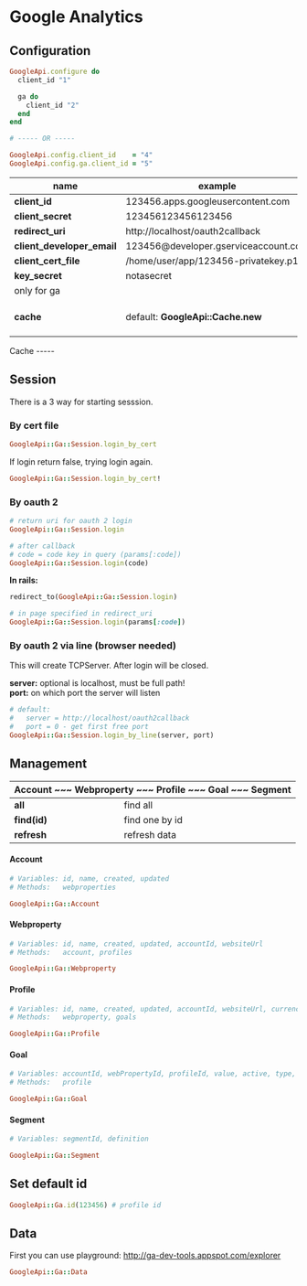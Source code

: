 Google Analytics
================

Configuration
-------------

```ruby
GoogleApi.configure do
  client_id "1"

  ga do
    client_id "2"
  end
end

# ----- OR -----

GoogleApi.config.client_id    = "4"
GoogleApi.config.ga.client_id = "5"
```

<table>
  <thead>
    <tr>
      <th>name</th>
      <th>example</th>
      <th>note</th>
    </tr>
  </thead>

  <tbody>    
    <tr>
      <td><b>client_id</b></td>
      <td>123456.apps.googleusercontent.com</td>
      <td rowspan="3">required for oauth 2</td>
    </tr>
    <tr>
      <td><b>client_secret</b></td>
      <td>123456123456123456</td>
    </tr>
    <tr>
      <td><b>redirect_uri</b></td>
      <td>http://localhost/oauth2callback</td>
    </tr>
    <tr>
      <td><b>client_developer_email</b></td>
      <td>123456@developer.gserviceaccount.com</td>
      <td rowspan="3">required for login by cert</td>
    </tr>
    <tr>
      <td><b>client_cert_file</b></td>
      <td>/home/user/app/123456-privatekey.p12</td>
    </tr>
    <tr>
      <td><b>key_secret</b></td>
      <td>notasecret</td>
    </tr>
    <tr>
      <td colspan="3">only for ga</td>
    </tr>
    <tr>
      <td><b>cache</b></td>
      <td>default: <b>GoogleApi::Cache.new</b></td>
      <td>more information <a href="#Cache">Cache</a></td>
    </tr>
  </tbody>
</table>

<a name="Cache">
Cache
-----

Session
-------

There is a 3 way for starting sesssion.

### By cert file

```ruby
GoogleApi::Ga::Session.login_by_cert
```

If login return false, trying login again.

```ruby
GoogleApi::Ga::Session.login_by_cert!
```

### By oauth 2

```ruby
# return uri for oauth 2 login
GoogleApi::Ga::Session.login

# after callback
# code = code key in query (params[:code])
GoogleApi::Ga::Session.login(code)
```

**In rails:**

```ruby
redirect_to(GoogleApi::Ga::Session.login)

# in page specified in redirect_uri
GoogleApi::Ga::Session.login(params[:code])
```

### By oauth 2 via line (browser needed)

This will create TCPServer. After login will be closed.

**server:** optional is localhost, must be full path!<br>
**port:** on which port the server will listen

```ruby
# default:
#   server = http://localhost/oauth2callback
#   port = 0 - get first free port
GoogleApi::Ga::Session.login_by_line(server, port)
```

Management
----------

<table>
  <thead>
    <tr>
      <th colspan="2">Account ~~~ Webproperty ~~~ Profile ~~~ Goal ~~~ Segment</th>
    </tr>
  </thead>
  <tbody>
    <tr>
      <td><b>all</b></td>
      <td>find all</td>
    </tr>
    <tr>
      <td><b>find(id)</b></td>
      <td>find one by id</td>
    </tr>
    <tr>
      <td><b>refresh</b></td>
      <td>refresh data</td>
    </tr>
  </tbody>
</table>

#### Account

```ruby
# Variables: id, name, created, updated
# Methods:   webproperties

GoogleApi::Ga::Account
```

#### Webproperty

```ruby
# Variables: id, name, created, updated, accountId, websiteUrl
# Methods:   account, profiles

GoogleApi::Ga::Webproperty
```

#### Profile

```ruby
# Variables: id, name, created, updated, accountId, websiteUrl, currency, timezone
# Methods:   webproperty, goals

GoogleApi::Ga::Profile
```

#### Goal

```ruby
# Variables: accountId, webPropertyId, profileId, value, active, type, goal
# Methods:   profile

GoogleApi::Ga::Goal
```

#### Segment

```ruby
# Variables: segmentId, definition

GoogleApi::Ga::Segment
```

Set default id
--------------

```ruby
GoogleApi::Ga.id(123456) # profile id
```

Data
----

First you can use playground: http://ga-dev-tools.appspot.com/explorer

```ruby
GoogleApi::Ga::Data
```





